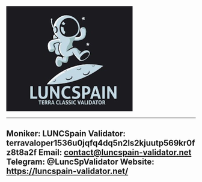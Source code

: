<img src="img/luncspain.png" />


---
Moniker: LUNCSpain
Validator: terravaloper1536u0jqfq4dq5n2ls2kjuutp569kr0fz8t8a2f
Email: contact@luncspain-validator.net
Telegram: @LuncSpValidator
Website: https://luncspain-validator.net/
---


 
 
 


